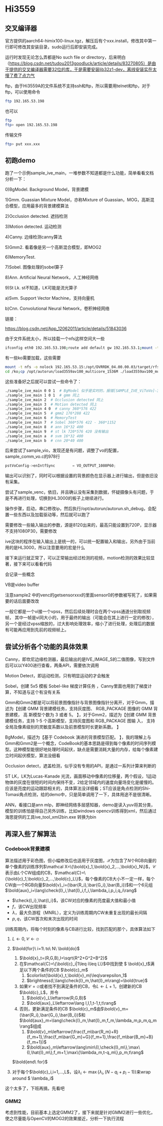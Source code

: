 # Hi3559

## 交叉编译器

官方提供的aarch64-himix100-linux.tgz，解压后有个xxx.install，修改其中第一行即可修改其安装目录，sudo运行后即安装完成。

运行时发现无论怎么弄都是No such file or directory，后来明白（https://blog.csdn.net/tudou2013goodluck/article/details/83270805）是由于提供的交叉编译器需要32位的库，于是需要安装lib32z1-dev，离线安装实在太慢了费了点力气

ftp，由于Hi3559A的文件系统不支持ssh和ftp，所以需要用telnet和ftp，对于ftp，可以使用命令

```bash
ftp 192.165.53.198
```

也可以

```bash
ftp
ftp> open 192.165.53.198
```

传输文件

```bash
ftp> put xxx.xxx
```

## 初跑demo

跑了一个示例sample_ive_main，一堆参数不知道都是什么功能，简单看看文档分析一下：

0)BgModel. Background Model，背景建模

1)Gmm. Guassian Mixture Model，亦称Mixture of Guassian，MOG，高斯混合模型，应用最多的背景建模算法

2)Occlusion detected. 遮挡检测

3)Motion detected.  运动检测

4)Canny. 边缘检测canny算法

5)Gmm2. 看着像是另一个高斯混合模型，即MOG2

6)MemoryTest. 

7)Sobel. 图像处理的sobel算子

8)Ann. Artificial Neural Network，人工神经网络

9)St Lk. st不知道，LK可能是流光算子

a)Svm. Support Vector Machine，支持向量机

b)Cnn. Convolutional Neural Network，卷积神经网络

链接：

https://blog.csdn.net/App_12062011/article/details/51843036

由于文件系统太小，所以挂载一个nfs这样空间大一些

```bash
ifconfig eth0 192.165.53.198;route add default gw 192.165.53.1;mount -t nfs  -o nolock 192.165.53.15:/opt/DVRRDK_04.00.00.03/target/rfs/opt/jiangdongchao /opt/autorun
```

有一些ko需要加载，这些需要

```bash
mount -t nfs -o nolock 192.165.53.15:/opt/DVRRDK_04.00.00.03/target/rfs/opt/lixin_40173/HI3559A/20190918/ko /ko
cd /ko;cp /opt/autorun/load3559av100_multicore_1536M ./load3559av100_multicore;./load3559av100_multicore -i -sensor0 imx477 -sensor1 imx477
```

这些准备好之后就可以尝试一些命令了：

```bash
./sample_ive_main 0 0 1  # BgModel 似乎是实时的，报错[SAMPLE_IVE_ViToVo]-343: Error(0xa007800e),HI_MPI_VPSS_GetChnFrame failed, VPSS_GRP(0), VPSS_CHN(1)!
./sample_ive_main 1 0 1  # gmm 同上
./sample_ive_main 2  # Occlusion detected 同上
./sample_ive_main 3  # Motion detected 同上
./sample_ive_main 4 0  # canny 360*576 422
./sample_ive_main 5  # gmm2 176*288 422
./sample_ive_main 6  # MemoryTest
./sample_ive_main 7  # Sobel 360*576 422 - 360*1152
./sample_ive_main 8  # ann 16*32 400
./sample_ive_main 9  # st lk 720*576 420 没有输出
./sample_ive_main a  # svm 16*32 400
./sample_ive_main b  # cnn 20*40 400
```

 后来尝试了sample_vio，发现还是有问题，调整了vo的配置，sample_comm_vo.c的978行

```c
pstVoConfig->enIntfSync        = VO_OUTPUT_1080P60;
```

输出可以识别了，同时可以根据设置的背景颜色在显示器上进行输出，但是依旧没有采集。

尝试了sample_venc，依旧，并且确认没有采集到数据，怀疑摄像头有问题，于是不再进行处理，切换到HL3000的板子上继续进行。

操作步骤，启动，串口修改ip，然后执行/opt/autorun/autorun.sh_debug，会配置一些东西以及加载驱动等，然后就可以跑了

需要修改一些输入输出的参数，源是8120出来的，最高只能设置到720P，显示器不支持1080P30，需要修改

ive这块的程序在输入输出上是统一的，可以统一配置输入和输出，另外由于当前用的是HL3000，所以注意要用的宏是什么

接下来运行就正常了，可以正常输出经过检测的视频，motion检测的效果比较显著，接下来可以看看代码

会记录一些概念

VB是video buffer

注意sample2 中的venc的getsensorxxx的里面sensor0的参数被写死了，如果需要的话后面要改改

一般它都是一个vi接一个vpss，然后后续处理时会在两个vpss通道分别取视频帧， 其中一帧是vi同大小的，用于最终的输出（可能会在其上进行一定的修改），另一个是经过vpss缩放的，过大影响处理效率，缩小了进行处理，处理后的数据有可能再应用到先前的视频帧上。

## 尝试分析各个功能的具体效果

Canny，即坎尼边缘检测器，最后输出的是IVE_IMAGE_S的二值图像，写到文件后可以以Y400进行查看，两条API，需要依次调用

Motion Detect，即运动检测，只有明显运动的才会触发

Sobel，创建 5x5 模板 Sobel-like 梯度计算任务 ，Canny里面也用到了梯度计算，不知道与这个有没有关系

Gmm和Gmm2都是可以将前景图像指针与背景图像指针分离开，对于Gmm，描述为【创建 GMM 背景建模任务，支持灰度图、 RGB_PACKAGE 图像的 GMM 背景建模， 高
斯模型个数为 3 或者 5。 】，对于Gmm2，描述为【创建 GMM 背景建模任务，支持 1-5 个高斯模型，支持灰度图和 RGB_PACKAGE 图输
入， 支持全局及像素级别的灵敏度系数以及前景模型时长更新系数。 】

BgModel，描述为【基于 Codebook 演进的背景模型匹配。 】，我的理解上与Gmm和Gmm2是一个概念，CodeBook的基本思路是得到每个像素的时间序列模型。这种模型能很好地处理时间起伏，缺点是需要消耗大量的内存，给每个像素建立时间起伏模型，算法没细看

Occlusion detect，遮盖检测，似乎没有专用的API，是通过一系列计算来判断的

ST LK，LK为Lucas-Kanade 光流，画面移动中像素的位移量，两个假设，1运动物体的灰度在很短的时间内保持不变，2给定邻域内的速度向量场变化是缓慢的。应该是亮度的运动跟踪相关的，具体算法没详细看；ST应该是角点检测的Shi-Tomasi角点检测，给的demo中，只是简单调用了一下，具体用途不是很清晰。

ANN，看接口是ann mlp，即神经网络多层感知器，demo是读入yuv将其分类，模型的训练怕是得自己另外训练，比如windows opencv训练得到xml，然后通过海思提供的工具ive_tool_xml2bin.exe 转换为bin

## 再深入些了解算法

### Codebook背景建模

算法描述用于彩色图，但小幅修改后也适用于灰度图，$\mathcal X$为包含了$N$个RGB向量的单个像素的训练序列$\mathcal X=\{\bold{x}_1,\bold{x}_2,...,\bold{x}_N\}$，$\mathcal C$表示由$L$个CW组成的CB，$\mathcal{C}=\{\bold{c}_1,\bold{c}_2,...,\bold{c}_L\}$，每个像素的CB大小不一定一样，每个CW由一个RGB向量$\bold{v}_i=(\bar{R_i},\bar{G_i},\bar{B_i})$和一个6元组$\bold{aux}_i=\lang\check{I}_i,\hat{I}_i,f_i,\lambda_i,p_i,q_i\rang$

- $\check{I_i},\hat{I_i}$，该CW对应的像素的亮度最大值和最小值
- $f$，该CW出现频率
- $\lambda$，最大负游程（MNRL），定义为训练周期内CW未重复出现的最长间隔
- $p,q$，该CW首次和末次出现的时间

训练周期内，将每个时刻的像素与CB进行比较，找到匹配的那个，具体算法如下

1. $L\leftarrow0,\mathcal C\leftarrow\varnothing$

2. $\bold{for}\ i=1\ to\ N\ \bold{do}$

   1. $\bold{x}_t=(R,G,B),I=\sqrt{R^2+G^2+B^2}$
   2. 在$\mathcal{C}=\{\bold{c}_i|1\leq i\leq L\}$中找到使 $ \bold{x}_t$满足以下两个条件的CB $\bold{c}_m$
      1. $colorlist(\bold{x}_t,\bold{v}_m)\leq\varepsilon_1$
      2. $brightness(I,\lang\check{I}_m,\hat{I}_m\rang)=\bold{true}$
   3. 如果$\mathcal{C}=\varnothing$或者找不到满足条件的CB，令$L\leftarrow L+1$，创建新的CB $\bold{c}_L$，并令
      1. $\bold{v}_L\leftarrow(R,G,B)$
      2. $\bold{aux}_L\leftarrow\lang I,I,1,t-1,t,t\rang$
   4. 否则，更新满足条件的CB $\bold{c}_m$由$\bold{v}_m=(\bar{R_i},\bar{G_i},\bar{B_i})$和$\bold{aux}_m=\lang\check{I}_m,\hat{I}_m,f_m,\lambda_m,p_m,q_m\rang$组成
      1. $\bold{v}_m\leftarrow(\frac{f_m\bar{R_m}+R}{f_m+1},\frac{f_m\bar{G_m}+G}{f_m+1},\frac{f_m\bar{B_m}+B}{f_m+1})$
      2. $\bold{aux}_m\leftarrow\lang\min\{I,\check{I}_m\},\max\{I,\hat{I}_m\},f_m+1,\max\{\lambda_m,t-q_m\},p_m,t\rang$

   $\bold{end\ for}$

3. 对于每个$\bold{c}_i,i=1,...,L$，设$\lambda_i\leftarrow\max\{\lambda_i,(N-q_i+p_i-1)\}$来wrap around $ \lambda_i$

这个太多了，下班再搞，先看吧

### GMM2

考虑到性能，目前基本上选定GMM2了，接下来就是针对GMM2进行一些优化，使之尽量能与OpenCV的MOG2的效果接近，分析一下执行流程